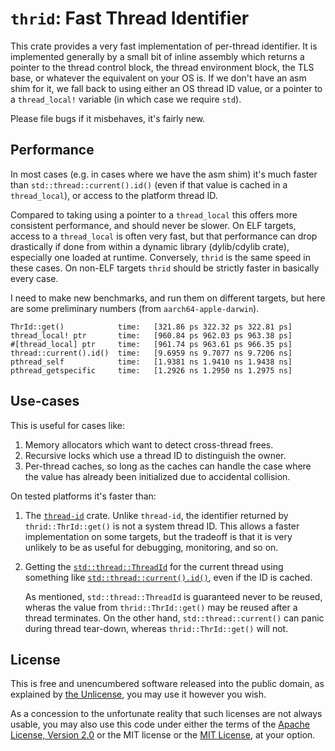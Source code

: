 # `thrid`: Fast Thread Identifier

This crate provides a very fast implementation of per-thread identifier. It is implemented generally by a small bit of inline assembly which returns a pointer to the thread control block, the thread environment block, the TLS base, or whatever the equivalent on your OS is. If we don't have an asm shim for it, we fall back to using either an OS thread ID value, or a pointer to a `thread_local!` variable (in which case we require `std`).

Please file bugs if it misbehaves, it's fairly new.

## Performance

In most cases (e.g. in cases where we have the asm shim) it's much faster than `std::thread::current().id()` (even if that value is cached in a `thread_local`), or access to the platform thread ID.

Compared to taking using a pointer to a `thread_local` this offers more consistent performance, and should never be slower. On ELF targets, access to a `thread_local` is often very fast, but that performance can drop drastically if done from within a dynamic library (dylib/cdylib crate), especially one loaded at runtime. Conversely, `thrid` is the same speed in these cases. On non-ELF targets `thrid` should be strictly faster in basically every case.

I need to make new benchmarks, and run them on different targets, but here are some preliminary numbers (from `aarch64-apple-darwin`).

```
ThrId::get()            time:   [321.86 ps 322.32 ps 322.81 ps]
thread_local! ptr       time:   [960.84 ps 962.03 ps 963.38 ps]
#[thread_local] ptr     time:   [961.74 ps 963.61 ps 966.35 ps]
thread::current().id()  time:   [9.6959 ns 9.7077 ns 9.7206 ns]
pthread_self            time:   [1.9381 ns 1.9410 ns 1.9438 ns]
pthread_getspecific     time:   [1.2926 ns 1.2950 ns 1.2975 ns]
```

## Use-cases

This is useful for cases like:

1. Memory allocators which want to detect cross-thread frees.
2. Recursive locks which use a thread ID to distinguish the owner.
3. Per-thread caches, so long as the caches can handle the case where the value has already been initialized due to accidental collision.

On tested platforms it's faster than:

1. The [`thread-id`](https://crates.io/crates/thread-id) crate. Unlike `thread-id`, the identifier returned by `thrid::ThrId::get()` is not a system thread ID. This allows a faster implementation on some targets, but the tradeoff is that it is very unlikely to be as useful for debugging, monitoring, and so on.

2. Getting the [`std::thread::ThreadId`](https://doc.rust-lang.org/nightly/std/thread/struct.ThreadId.html) for the current thread using something like [`std::thread::current().id()`](https://doc.rust-lang.org/nightly/std/thread/struct.Thread.html#method.id), even if the ID is cached.

    As mentioned, `std::thread::ThreadId` is guaranteed never to be reused, wheras the value from `thrid::ThrId::get()` may be reused after a thread terminates. On the other hand, `std::thread::current()` can panic during thread tear-down, whereas `thrid::ThrId::get()` will not.

## License

This is free and unencumbered software released into the public domain, as explained by [the Unlicense](./UNLICENSE), you may use it however you wish.

As a concession to the unfortunate reality that such licenses are not always usable, you may also use this code under either the terms of the [Apache License, Version 2.0](./LICENSE-APACHE) or the MIT license or the [MIT License](./LICENSE-MIT), at your option.
